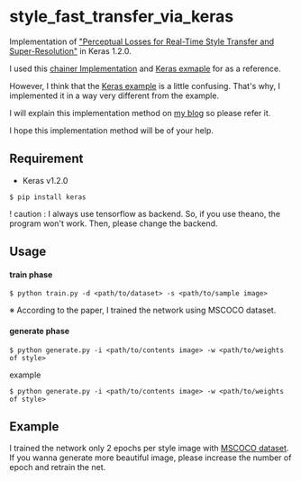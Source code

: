 # style_fast_transfer_via_keras

Implementation of ["Perceptual Losses for Real-Time Style Transfer and Super-Resolution"](https://arxiv.org/abs/1603.08155)
 in Keras 1.2.0.

I used this [chainer Implementation](https://arxiv.org/abs/1603.08155) and [Keras exmaple](https://github.com/fchollet/keras/blob/master/examples/neural_style_transfer.py) for as a reference.  

However, I think that the [Keras example](https://github.com/fchollet/keras/blob/master/examples/neural_style_transfer.py) is a little confusing. That's why, I implemented it in a way very different from the example.

I will explain this implementation method on [my blog](http://www.mathgram.xyz) so please refer it.

I hope this implementation method will be of your help.

## Requirement
+ Keras v1.2.0
```
$ pip install keras
```
! caution : I always use tensorflow as backend. So, if you use theano, the program won't work. Then, please change the backend.

## Usage
#### train phase
```
$ python train.py -d <path/to/dataset> -s <path/to/sample image>
```
※ According to the paper, I trained the network using MSCOCO dataset.

#### generate phase

```
$ python generate.py -i <path/to/contents image> -w <path/to/weights of style>
```
example
```
$ python generate.py -i <path/to/contents image> -w <path/to/weights of style>
```

## Example
I trained the network only 2 epochs per style image with [MSCOCO dataset](http://mscoco.org/dataset/#download). If you wanna generate more beautiful image, please increase the number of epoch and retrain the net.
